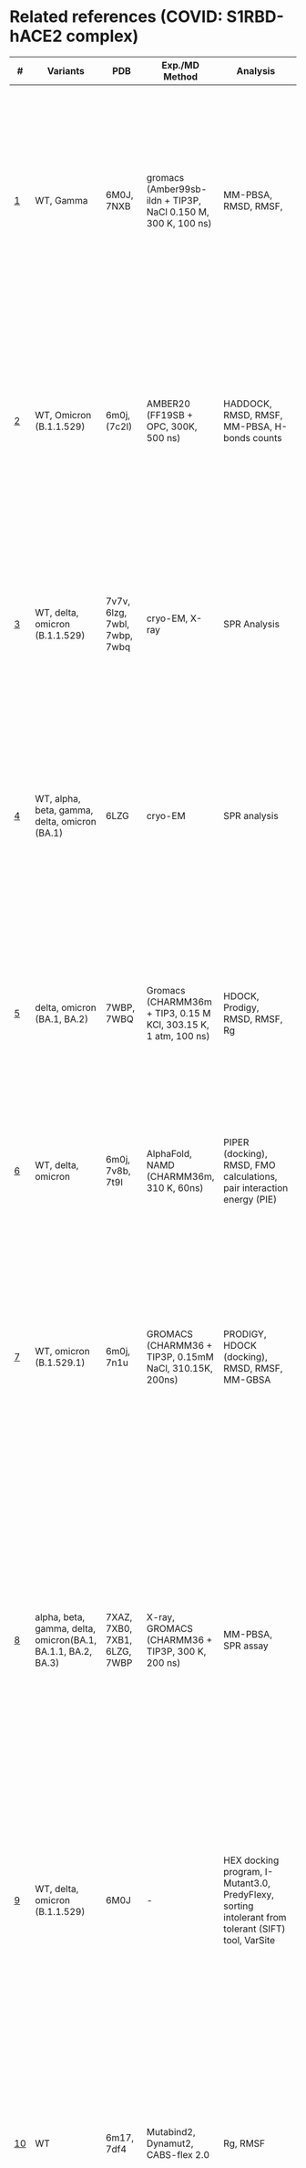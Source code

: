 # Related references (COVID: S1RBD-hACE2 complex)
| \# |  Variants | PDB | Exp./MD Method | Analysis | Keypoints |
| -------- | -------- | -------- | -------- | -------- |  -------- |
|[1](https://doi.org/10.3390/molecules27072370)| WT, Gamma | 6M0J, 7NXB | gromacs (Amber99sb-ildn + TIP3P, NaCl 0.150 M, 300 K, 100 ns) | MM-PBSA, RMSD, RMSF, | Mutations E484K and K417T compensate each other in terms of binding affinity, while the mutation N501Y promotes a more convoluted effect. This effect consists in the adoption of a cis configuration in the backbone of residue Y495 within the RBD, which in turn promotes polar interactions with the hACE-2 receptor. |
|[2](https://doi.org/10.1016/j.ijbiomac.2022.01.059)| WT, Omicron (B.1.1.529) | 6m0j, (7c2l) | AMBER20 (FF19SB + OPC, 300K, 500 ns) | HADDOCK, RMSD, RMSF, MM-PBSA, H-bonds counts | Asn417, Ser446, Arg493, Arg498 helps the new variants to bind more strongly than the wild type. B.1.1.529 displayed a stable dynamic and reported a strong correlation with the previous reports where stability increasing mutations in the RBD were reported to enhance the binding. |
|[3](https://doi.org/10.1016/j.cell.2022.01.001)|WT, delta, omicron (B.1.1.529) | 7v7v, 6lzg, 7wbl, 7wbp, 7wbq | cryo-EM, X-ray | SPR Analysis | Omicron, delta, and prototype SARS-CoV-2 RBDs show similar binding strength to hACE2. The complexes of SARS-CoV-2-RBD with hACE2 for omicron and delta variants were resolved. The roles of key residues in the omicron RBD for receptor recognition were identified. |
|[4](https://doi.org/10.1038/s41467-022-31276-6)| WT, alpha, beta, gamma, delta, omicron (BA.1)| 6LZG |cryo-EM| SPR analysis | We identified S494 of SARS-COV-2 PT-RBD as an important residue in the eqACE2/SARS-COV-2 PT-RBD interaction and found that N501Y, the commonly recognized enhancing mutation, attenuated the binding affinity with eqACE2. |
|[5](https://doi.org/10.3390/biology11050797) |  delta, omicron (BA.1, BA.2) | 7WBP, 7WBQ | Gromacs (CHARMM36m +  TIP3, 0.15 M KCl, 303.15 K, 1 atm, 100 ns) | HDOCK, Prodigy, RMSD, RMSF, Rg | According to docking interactionenergies and interface-interaction analysis, Omicron BA2 exhibited a higher affinity forhACE2 than Omicron BA1. From molecular dynamics simulations, it was concluded thatthe strong interaction between protein–protein complexes persisted.|
|[6](https://doi.org/10.1021/acs.jcim.2c00100)|WT, delta, omicron|6m0j, 7v8b, 7t9l|AlphaFold, NAMD (CHARMM36m, 310 K, 60ns) |PIPER (docking), RMSD, FMO calculations, pair interaction energy (PIE)|S375F was found to be a mutation that majorly changed the binding affinity of the spike protein to hACE2 and the eight monoclonal antibodies. |
|[7](https://doi.org/10.1371/journal.pone.0266844)| WT, omicron (B.1.529.1)| 6m0j, 7n1u | GROMACS (CHARMM36 + TIP3P, 0.15mM NaCl, 310.15K, 200ns) | PRODIGY, HDOCK (docking), RMSD, RMSF, MM-GBSA|The RBD of the Omicron variant had a  higher affinity than the reference. Moreover, all-atom molecular dynamics simulations concluded that the RBD of the Omicron variant exhibits a more dispersed interaction network since mutations resulted in an increased number of hydrophobic interactions and hydrogen bonds with hACE2.|
|[8](https://doi.org/10.1016/j.cell.2022.06.023)|alpha, beta, gamma, delta, omicron(BA.1, BA.1.1, BA.2, BA.3)| 7XAZ, 7XB0, 7XB1, 6LZG, 7WBP | X-ray, GROMACS (CHARMM36 + TIP3P, 300 K, 200 ns) | MM-PBSA, SPR assay | The complex structures of hACE2 with RBDs of BA.1.1, BA.2 and BA.3 reveal that the higher hACE2 binding affinity of BA.2 than BA.1 is related to the absence of the G496S mutation in BA.2. The R346K mutation in BA.1.1 majorly affects the interaction network in the BA.1.1 RBD/hACE2 interface through long-range alterations and contributes to the higher hACE2 affinity of the BA.1.1 RBD than the BA.1 RBD. |
|[9](https://doi.org/10.1002/jmv.27526)| WT, delta, omicron (B.1.1.529)| 6M0J | - |HEX docking program, I-Mutant3.0, PredyFlexy, sorting intolerant from tolerant (SIFT) tool, VarSite |Q493R, N501Y, S371L, S373P, S375F, Q498R, and T478K mutations contribute significantly to high binding affinity with human ACE2. A high proportion of hydrophobic amino acids, such as leucine and phenylalanine, are located within the protein's core and are required for structural stability. |
|[10](https://doi.org/10.1016/j.bbrc.2022.06.064)|WT|6m17, 7df4 | Mutabind2, Dynamut2, CABS-flex 2.0|Rg, RMSF|SARS-CoV-2 interface region (Residue 417–505) interacts with the human ACE2 receptor. 52 energetically favorable Spike mutations at the interface were identified. 36 mutations out of 52 significantly enhance the stabilization of the Spike-ACE2 complex. Identified mutations K417Y and E484A were reported to be variants of concern for SARS-CoV-2: Omicron.|
|[11](https://doi.org/10.1038/s41586-022-04980-y)|WT, omicron (BA.1, BA.2, BA.3, BA.2.13, BA.2.12.1, BA.4, BA.5) |7WGB| cryo-EM, gromacs (300K, 1 bar, 10 ns)| SPR, Biolayer Interferometry |Most of these cross-reactive NAbs are heavily escaped by L452Q, L452R and F486V. Nevertheless, these NAbs are largely escaped by BA.2/BA.4/BA.5 due to D405N and F486V. BA.4/BA.5 with the S371F, D405N and R408S mutations would undermine most broad sarbecovirus NAbs.｜
|[12](https://doi.org/10.3390/ijms23063409)|WT, omicron|7A91|AMBER 18.0 (f14SB + TIP3P, 300 K, 1 atm, 100 ns)|RMSF, Rg, MM-GBSA (last 10 ns)|We have observed extra salt bridges between the RBM-R493 -- D30-ACE2, the RBM-R493 -- E35-ACE2, and the RBM-R493 -- D38-ACE2 in the Omicron variant. RBM’s mutated resides formed some additional hydrogen bonding and pi-stacking interactions, which could further enhance hACE2 binding. |
|[13](https://doi.org/10.1038/s41422-022-00672-4)|WT, Omicron (BA.1, BA.2)|7WPA|cryo-EM|Thermal shift assay (TSA), biolayer interferometry|Omicron BA.2 spike trimer exhibits 11-fold and 2-fold higher potency in binding to human ACE2 than the spike trimer from the wildtype (WT) and Omicron BA.1 strains. |
|[14](https://doi.org/10.1002/jmv.27927)|WT, omicron (BA.1, BA.1.1, BA.2, BA.3) | 6M0J, 7T9L|homology modeling |Hawkdock and cluspro docking, Ramachandran plot, Errat plot, TM‐score, RMSD, adaptive Poisson–Boltzmann Solver program, PredictSNP|The Omicron sub‐variants (BA.1.1, BA.2 and BA.3) are likely more transmissible than omicron (BA.1) and Delta. |
|[15](https://doi.org/10.1021/acs.jpcb.2c01048)|WT, omicron|6LZG, | gromacs (AMBER19SB + GLYCAM06j + OPC, 0.15 M NaCl, 300 K and 1 atm, 200 ns) |MM-PBSA, Hydrogen Bond, Side chain Contact|The electrostatic interaction was found to rule the stability of the viral RBD–hACE2 PD complex. We demonstrated that N440K, T478K, E484A, Q493R, and Q498R mutations play a crucial role in the high binding affinity of Omicron to human cells. Glycans have a little effect on the binding affinity of the WT RBD to hACE2.|
|[16](https://doi.org/10.1038/s41392-021-00863-2)|WT, delta, omicron|6VW1, 7VVS, 7N1X, (7C01, 7MMO, 7CM4, 7CHH, 7L3N)|gromacs (pH 7.4, 150 mM NaCl, amberff14SB + TIP3P, 1.0 bar, 300 K, 200 ns), Binding ELISA |MM/GBSA| Omicron variant possesses comparable binding affinity to human ACE2 in comparison with the wild type SARS-CoV-2, but much weaker binding affinity than Delta variant.|
|

# References list [APA format]
1. Cavani, M., Riofrío, W. A., & Arciniega, M. (2022). Molecular Dynamics and MM-PBSA Analysis of the SARS-CoV-2 Gamma Variant in Complex with the hACE-2 Receptor. Molecules, 27(7), 2370. 
2. Khan, A., Waris, H., Rafique, M., Suleman, M., Mohammad, A., Ali, S. S., ... & Wei, D. Q. (2022). The Omicron (B. 1.1. 529) variant of SARS-CoV-2 binds to the hACE2 receptor more strongly and escapes the antibody response: Insights from structural and simulation data. International Journal of Biological Macromolecules, 200, 438-448.
3. Han, P., Li, L., Liu, S., Wang, Q., Zhang, D., Xu, Z., ... & Wang, P. (2022). Receptor binding and complex structures of human ACE2 to spike RBD from omicron and delta SARS-CoV-2. Cell, 185(4), 630-640.
4. Xu, Z., Kang, X., Han, P., Du, P., Li, L., Zheng, A., ... & Gao, G. F. (2022). Binding and structural basis of equine ACE2 to RBDs from SARS-CoV, SARS-CoV-2 and related coronaviruses. Nature Communications, 13(1), 1-11.
5. Celik, I., Abdellattif, M. H., & Tallei, T. E. (2022). An Insight Based on Computational Analysis of the Interaction between the Receptor-Binding Domain of the Omicron Variants and Human Angiotensin-Converting Enzyme 2. Biology, 11(5), 797.
6. Hwang, S., Baek, S. H., & Park, D. (2022). Interaction Analysis of the Spike Protein of Delta and Omicron Variants of SARS-CoV-2 with hACE2 and Eight Monoclonal Antibodies Using the Fragment Molecular Orbital Method. Journal of chemical information and modeling, 62(7), 1771-1782.
7. Shishir, T. A., Jannat, T., & Naser, I. B. (2022). An in-silico study of the mutation-associated effects on the spike protein of SARS-CoV-2, Omicron variant. Plos one, 17(4), e0266844.
8. Li, L., Liao, H., Meng, Y., Li, W., Han, P., Liu, K., ... & Gao, G. F. (2022). Structural basis of human ACE2 higher binding affinity to currently circulating Omicron SARS-CoV-2 sub-variants BA. 2 and BA. 1.1. Cell.
9. Kumar, S., Thambiraja, T. S., Karuppanan, K., & Subramaniam, G. (2022). Omicron and Delta variant of SARS‐CoV‐2: a comparative computational study of spike protein. Journal of medical virology, 94(4), 1641-1649.
10. Mishra, P. M., Anjum, F., Uversky, V. N., & Nandi, C. K. (2022). SARS-CoV-2 Spike mutations modify the interaction between virus Spike and human ACE2 receptors. Biochemical and Biophysical Research Communications.
11. Cao, Y., Yisimayi, A., Jian, F., Song, W., Xiao, T., Wang, L., ... & Xie, X. S. (2022). BA. 2.12. 1, BA. 4 and BA. 5 escape antibodies elicited by Omicron infection. Nature, 1-3.
12. Kumar, R., Murugan, N. A., & Srivastava, V. (2022). Improved binding affinity of omicron’s spike protein for the human angiotensin-converting enzyme 2 receptor is the key behind its increased virulence. International journal of molecular sciences, 23(6), 3409.
13. Xu, Y., Wu, C., Cao, X., Gu, C., Liu, H., Jiang, M., ... & Yin, W. (2022). Structural and biochemical mechanism for increased infectivity and immune evasion of Omicron BA. 2 variant compared to BA. 1 and their possible mouse origins. Cell Research, 1-12.
14. Kumar, S., Karuppanan, K., & Subramaniam, G. (2022). Omicron (BA. 1) and Sub‐Variants (BA. 1.1, BA. 2 and BA. 3) of SARS‐CoV‐2 Spike Infectivity and Pathogenicity: A Comparative Sequence and Structural‐based Computational Assessment. Journal of Medical Virology.
15. Nguyen, H. L., Thai, N. Q., Nguyen, P. H., & Li, M. S. (2022). SARS-CoV-2 Omicron Variant Binds to Human Cells More Strongly than the Wild Type: Evidence from Molecular Dynamics Simulation. The Journal of Physical Chemistry B.
16. Wu, L., Zhou, L., Mo, M., Liu, T., Wu, C., Gong, C., ... & Xu, Z. (2022). SARS-CoV-2 Omicron RBD shows weaker binding affinity than the currently dominant Delta variant to human ACE2. Signal transduction and targeted therapy, 7(1), 1-3.